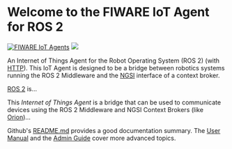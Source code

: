 # Welcome to the FIWARE IoT Agent for ROS 2

[![FIWARE IoT Agents](https://nexus.lab.fiware.org/repository/raw/public/badges/chapters/iot-agents.svg)](https://www.fiware.org/developers/catalogue/)
[![](https://nexus.lab.fiware.org/repository/raw/public/badges/stackoverflow/iot-agents.svg)](https://stackoverflow.com/questions/tagged/fiware+iot)

An Internet of Things Agent for the Robot Operating System (ROS 2) (with [HTTP](https://www.ros.org)). This IoT Agent is
designed to be a bridge between robotics systems running the ROS 2 Middleware and the
[NGSI](https://swagger.lab.fiware.org/?url=https://raw.githubusercontent.com/FIWARE/specifications/master/OpenAPI/ngsiv2/ngsiv2-openapi.json)
interface of a context broker.

[ROS 2](https://www.ros.org) is...

This _Internet of Things Agent_ is a bridge that can be used to communicate devices
using the ROS 2 Middleware and NGSI Context Brokers (like [Orion](https://github.com/telefonicaid/fiware-orion))...

Github's [README.md](https://github.com/telefonicaid/iotagent-ul/blob/master/README.md) provides a good documentation
summary. The [User Manual](usermanual.md) and the [Admin Guide](installationguide.md) cover more advanced topics.
